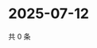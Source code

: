 # 2025-07-12

共 0 条

<!-- BEGIN ZHIHUQUESTIONS -->
<!-- 最后更新时间 Sat Jul 12 2025 15:11:52 GMT+0800 (China Standard Time) -->

<!-- END ZHIHUQUESTIONS -->
